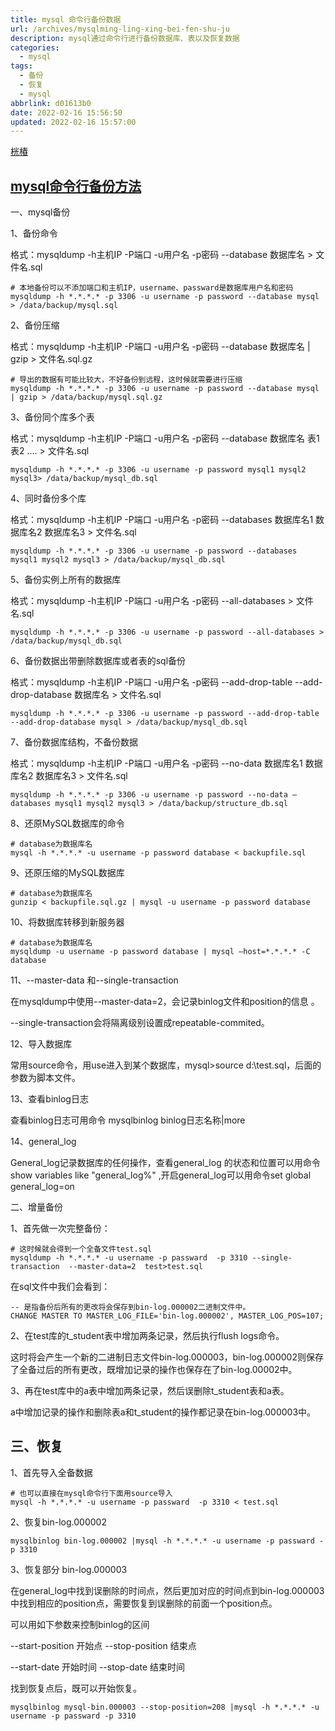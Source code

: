 ```yaml
---
title: mysql 命令行备份数据
url: /archives/mysqlming-ling-xing-bei-fen-shu-ju
description: mysql通过命令行进行备份数据库、表以及恢复数据
categories:
  - mysql
tags:
  - 备份
  - 恢复
  - mysql
abbrlink: d01613b0
date: 2022-02-16 15:56:50
updated: 2022-02-16 15:57:00
---
```


[桄椿](https://www.cnblogs.com/gcixx/)

## [mysql命令行备份方法](https://www.cnblogs.com/gcixx/p/11145473.html)

一、mysql备份

1、备份命令

格式：mysqldump -h主机IP -P端口 -u用户名 -p密码 --database 数据库名 > 文件名.sql

```
# 本地备份可以不添加端口和主机IP，username、passward是数据库用户名和密码
mysqldump -h *.*.*.* -p 3306 -u username -p password --database mysql > /data/backup/mysql.sql
```

2、备份压缩

格式：mysqldump -h主机IP -P端口 -u用户名 -p密码 --database 数据库名 | gzip > 文件名.sql.gz

```
# 导出的数据有可能比较大，不好备份到远程，这时候就需要进行压缩
mysqldump -h *.*.*.* -p 3306 -u username -p password --database mysql | gzip > /data/backup/mysql.sql.gz
```

3、备份同个库多个表

格式：mysqldump -h主机IP -P端口 -u用户名 -p密码 --database 数据库名 表1 表2 .... > 文件名.sql

```
mysqldump -h *.*.*.* -p 3306 -u username -p password mysql1 mysql2 mysql3> /data/backup/mysql_db.sql
```

4、同时备份多个库

格式：mysqldump -h主机IP -P端口 -u用户名 -p密码 --databases 数据库名1 数据库名2 数据库名3 > 文件名.sql

```
mysqldump -h *.*.*.* -p 3306 -u username -p password --databases mysql1 mysql2 mysql3 > /data/backup/mysql_db.sql
```

5、备份实例上所有的数据库

格式：mysqldump -h主机IP -P端口 -u用户名 -p密码 --all-databases > 文件名.sql

```
mysqldump -h *.*.*.* -p 3306 -u username -p password --all-databases > /data/backup/mysql_db.sql
```

6、备份数据出带删除数据库或者表的sql备份

格式：mysqldump -h主机IP -P端口 -u用户名 -p密码 --add-drop-table --add-drop-database 数据库名 > 文件名.sql

```
mysqldump -h *.*.*.* -p 3306 -u username -p password --add-drop-table --add-drop-database mysql > /data/backup/mysql_db.sql
```

7、备份数据库结构，不备份数据

格式：mysqldump -h主机IP -P端口 -u用户名 -p密码 --no-data 数据库名1 数据库名2 数据库名3 > 文件名.sql

```
mysqldump -h *.*.*.* -p 3306 -u username -p password --no-data –databases mysql1 mysql2 mysql3 > /data/backup/structure_db.sql
```

8、还原MySQL数据库的命令

```
# database为数据库名
mysql -h *.*.*.* -u username -p password database < backupfile.sql
```

9、还原压缩的MySQL数据库

```
# database为数据库名
gunzip < backupfile.sql.gz | mysql -u username -p password database
```

10、将数据库转移到新服务器

```
# database为数据库名
mysqldump -u username -p password database | mysql –host=*.*.*.* -C database
```

11、--master-data 和--single-transaction

 在mysqldump中使用--master-data=2，会记录binlog文件和position的信息 。

 --single-transaction会将隔离级别设置成repeatable-commited。

12、导入数据库

 常用source命令，用use进入到某个数据库，mysql>source d:\test.sql，后面的参数为脚本文件。

13、查看binlog日志

 查看binlog日志可用命令 mysqlbinlog binlog日志名称|more

14、general_log

 General_log记录数据库的任何操作，查看general_log 的状态和位置可以用命令show variables like "general_log%" ,开启general_log可以用命令set global general_log=on

二、增量备份

1、首先做一次完整备份：

```
# 这时候就会得到一个全备文件test.sql
mysqldump -h *.*.*.* -u username -p passward  -p 3310 --single-transaction  --master-data=2  test>test.sql
```

在sql文件中我们会看到：

```
-- 是指备份后所有的更改将会保存到bin-log.000002二进制文件中。
CHANGE MASTER TO MASTER_LOG_FILE='bin-log.000002', MASTER_LOG_POS=107;
```

2、在test库的t_student表中增加两条记录，然后执行flush logs命令。

 这时将会产生一个新的二进制日志文件bin-log.000003，bin-log.000002则保存了全备过后的所有更改，既增加记录的操作也保存在了bin-log.00002中。

3、再在test库中的a表中增加两条记录，然后误删除t_student表和a表。

 a中增加记录的操作和删除表a和t_student的操作都记录在bin-log.000003中。

## 三、恢复

1、首先导入全备数据

```
# 也可以直接在mysql命令行下面用source导入
mysql -h *.*.*.* -u username -p passward  -p 3310 < test.sql
```

2、恢复bin-log.000002

```
mysqlbinlog bin-log.000002 |mysql -h *.*.*.* -u username -p passward -p 3310
```

3、恢复部分 bin-log.000003

在general_log中找到误删除的时间点，然后更加对应的时间点到bin-log.000003中找到相应的position点，需要恢复到误删除的前面一个position点。

可以用如下参数来控制binlog的区间

--start-position 开始点 --stop-position 结束点

--start-date 开始时间 --stop-date 结束时间

找到恢复点后，既可以开始恢复。

```
mysqlbinlog mysql-bin.000003 --stop-position=208 |mysql -h *.*.*.* -u username -p passward -p 3310 
```
